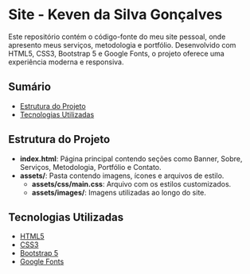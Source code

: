 # Site - Keven da Silva Gonçalves

Este repositório contém o código-fonte do meu site pessoal, onde apresento meus serviços, metodologia e portfólio. Desenvolvido com HTML5, CSS3, Bootstrap 5 e Google Fonts, o projeto oferece uma experiência moderna e responsiva.

## Sumário

- [Estrutura do Projeto](#estrutura-do-projeto)
- [Tecnologias Utilizadas](#tecnologias-utilizadas)

## Estrutura do Projeto

- **index.html**: Página principal contendo seções como Banner, Sobre, Serviços, Metodologia, Portfólio e Contato.
- **assets/**: Pasta contendo imagens, ícones e arquivos de estilo.
  - **assets/css/main.css**: Arquivo com os estilos customizados.
  - **assets/images/**: Imagens utilizadas ao longo do site.

## Tecnologias Utilizadas

- [HTML5](https://developer.mozilla.org/pt-BR/docs/Web/HTML)
- [CSS3](https://developer.mozilla.org/pt-BR/docs/Web/CSS)
- [Bootstrap 5](https://getbootstrap.com/)
- [Google Fonts](https://fonts.google.com/)
